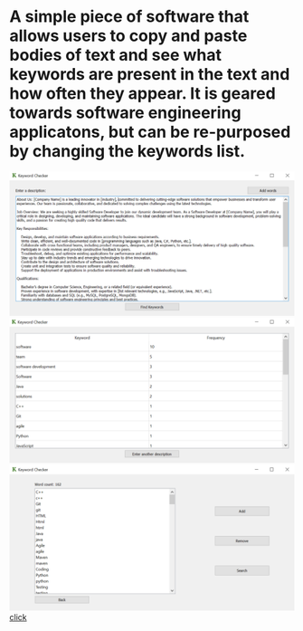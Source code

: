 # A simple piece of software that allows users to copy and paste bodies of text and see what keywords are present in the text and how often they appear. It is geared towards software engineering applicatons, but can be re-purposed by changing the keywords list.
![image](./screen1.PNG)
![image](./screen2.PNG)
![image](./screen3.PNG)
[click](./releases/screen1.PNG)
